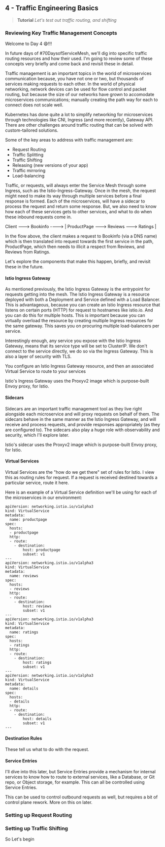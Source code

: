 ## 4 - Traffic Engineering Basics
> **Tutorial**
> *Let's test out traffic routing, and shifting*

### Reviewing Key Traffic Management Concepts
Welcome to Day 4 :smile:!!!

In future days of #70DaysofServiceMesh, we'll dig into specific traffic routing resources and how their used. I'm going to review some of these concepts very briefly and come back and revisit these in detail. 

Traffic management is an important topics in the world of microservices communication because, you have not one or two, but thousands of services making requests to each other. In the world of physical networking, network devices can be used for flow control and packet routing, but because the size of our networks have grown to accomodate microservices communications; manually creating the path way for each to connect does not scale well. 

Kubernetes has done quite a lot to simplify networking for microservices through technologies like CNI, Ingress (and more recently), Gateway API. There are other challenges around traffic routing that can be solved with custom-tailored solutions.

Some of the key areas to address with traffic management are:
- Request Routing
- Traffic Splitting
- Traffic Shifting
- Releasing (new versions of your app)
- Traffic mirroring
- Load-balancing

Traffic, or requests, will always enter the Service Mesh through some Ingress, such as the Istio-Ingress-Gateway. Once in the mesh, the request might need to make its way through multiple services before a final response is formed. Each of the microservices, will have a sidecar to process the request and return some response. But, we also need to know how each of these services gets to other services, and what to do when these inbound requests come in.

Client ---> Bookinfo ----> | ProductPage ---> Reviews ---> Ratings |

In the flow above, the client makes a request to Bookinfo (via a DNS name) which is then translated into request towards the first service in the path, ProductPage, which then needs to illicit a respect from Reviews, and Reviews from Ratings. 

Let's explore the components that make this happen, briefly, and revisit these in the future.

#### Istio Ingress Gateway
As mentioned previously, the Istio Ingress Gateway is the entrypoint for requests getting into the mesh. The Istio Ingress Gateway is a resource deployed with both a Deployment and Service defined with a Load Balancer. This is advantageous, because you can create an Istio Ingress resource that listens on certain ports (HTTP) for request to hostnames like istio.io. And you can do this for multiple hosts. This is important because you can virtually overload the resource by creating multiple Ingress resources for the same gateway. This saves you on procuring multiple load-balancers per service.

Interestingly enough, any service you expose with the Istio Ingress Gateway, means that its service type will be set to ClusterIP. We don't connect to the service directly, we do so via the Ingress Gateway. This is also a layer of security with TLS.

You configure an Istio Ingress Gateway resource, and then an associated Virtual Service to route to your services

Istio's Ingress Gateway uses the Proxyv2 image which is purpose-built Envoy proxy, for Istio.

#### Sidecars
Sidecars are an important traffic management tool as they live right alongside each microservice and will proxy requests on behalf of them. 
The sidecars behave in the same manner as the Istio Ingress Gateway, and will receive and process requests, and provide responses appropriately (as they are configured to). The sidecars also play a huge role with observability and security, which I'll explore later.

Istio's sidecar uses the Proxyv2 image which is purpose-built Envoy proxy, for Istio.

#### Virtual Services
Virtual Services are the "how do we get there" set of rules for Istio. I view this as routing rules for request. If a request is received destined towards a particular service, route it here.

Here is an example of a Virtual Service definition we'll be using for each of the microservices in our environment:

```
apiVersion: networking.istio.io/v1alpha3
kind: VirtualService
metadata:
  name: productpage
spec:
  hosts:
  - productpage
  http:
  - route:
    - destination:
        host: productpage
        subset: v1
---
apiVersion: networking.istio.io/v1alpha3
kind: VirtualService
metadata:
  name: reviews
spec:
  hosts:
  - reviews
  http:
  - route:
    - destination:
        host: reviews
        subset: v1
---
apiVersion: networking.istio.io/v1alpha3
kind: VirtualService
metadata:
  name: ratings
spec:
  hosts:
  - ratings
  http:
  - route:
    - destination:
        host: ratings
        subset: v1
---
apiVersion: networking.istio.io/v1alpha3
kind: VirtualService
metadata:
  name: details
spec:
  hosts:
  - details
  http:
  - route:
    - destination:
        host: details
        subset: v1
---
```


#### Destination Rules
These tell us what to do with the request.

#### Service Entries
I'll dive into this later, but Service Entries provide a mechanism for internal services to know how to route to external services, like a Database, or Git repo, or Object storage, for example. This can all be controlled using Service Entries. 

This can be used to control outbound requests as well, but requires a bit of control plane rework. More on this on later.

### Setting up Request Routing

### Setting up Traffic Shifting
So Let's begin